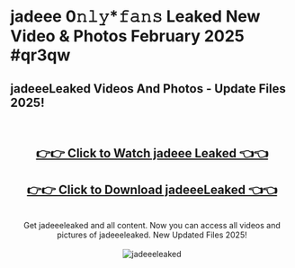 # jadeee 0𝚗𝚕𝚢*𝚏𝚊𝚗𝚜 Leaked New Video & Photos February 2025 #qr3qw

<h2>jadeeeLeaked Videos And Photos - Update Files 2025!</h2>
<br>
<div align="center">
<h2><a href="https://mediaupload.pro?title=jadeee&ref=11F" rel="nofollow">👉👉 Click to Watch jadeee Leaked 👈👈</a></h2>
<h2><a href="https://mediaupload.pro?title=jadeee&ref=11F" rel="nofollow">👉👉 Click to Download jadeeeLeaked 👈👈</a></h2>
<br>
Get jadeeeleaked and all content. Now you can access all videos and pictures of jadeeeleaked. New Updated Files 2025!
<br>
<br>
<a href="https://mediaupload.pro?title=jadeee&ref=11F" rel="nofollow" data-target="animated-image.originalLink"><img src="https://i.ibb.co/Gkj2r4b/banner.png" alt="jadeeeleaked" style="max-width: 100%; display: inline-block;" data-target="animated-image.originalImage"></a>
</div>
<br>

